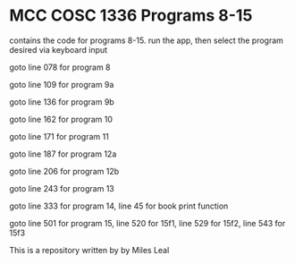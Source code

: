 # MCC COSC 1336 Programs 8-15

contains the code for programs 8-15. run the app, then select the program desired via keyboard input

goto line 078 for program 8

goto line 109 for program 9a

goto line 136 for program 9b

goto line 162 for program 10

goto line 171 for program 11

goto line 187 for program 12a

goto line 206 for program 12b

goto line 243 for program 13

goto line 333 for program 14, line 45 for book print function

goto line 501 for program 15, line 520 for 15f1, line 529 for 15f2, line 543 for 15f3



This is a repository written by by Miles Leal
